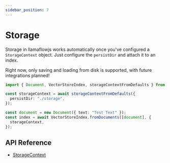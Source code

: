 ```yaml
---
sidebar_position: 7
---
```


# Storage

Storage in llamaflowjs works automatically once you've configured a `StorageContext` object. Just configure the `persistDir` and attach it to an index.

Right now, only saving and loading from disk is supported, with future integrations planned!

```typescript
import { Document, VectorStoreIndex, storageContextFromDefaults } from "./src";

const storageContext = await storageContextFromDefaults({
  persistDir: "./storage",
});

const document = new Document({ text: "Test Text" });
const index = await VectorStoreIndex.fromDocuments([document], {
  storageContext,
});
```

## API Reference

- [StorageContext](../api/interfaces/StorageContext.md)
